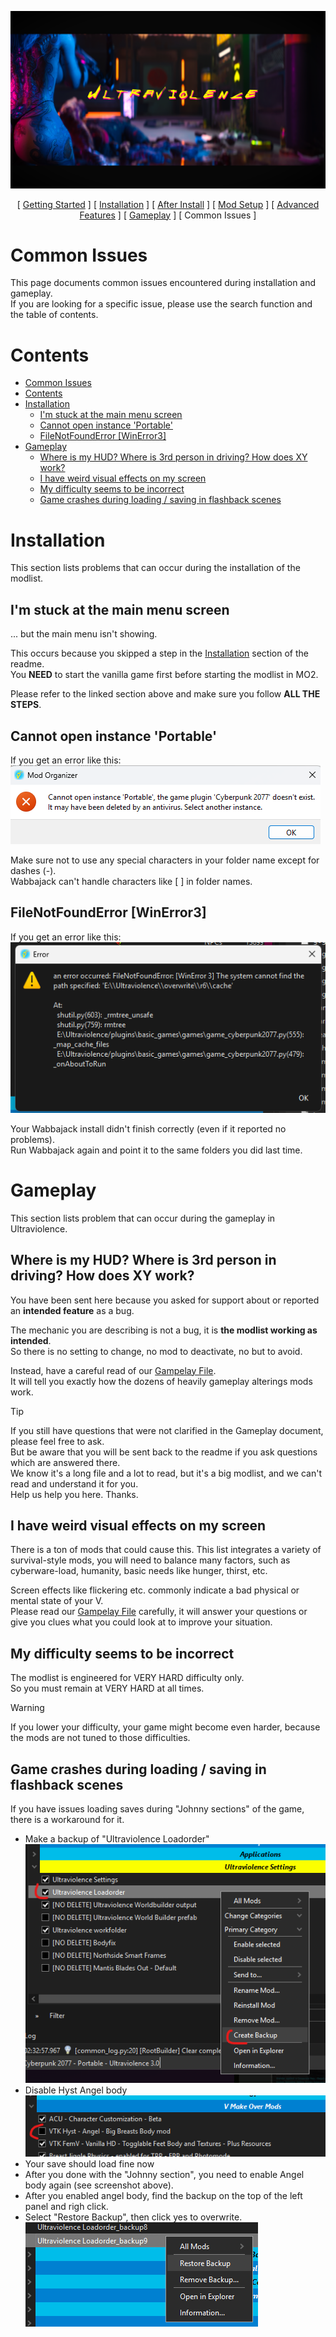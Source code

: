 ![image](/img/UV_title.png)


<p align="center">
[ <a href="https://github.com/Gallahorn/Ultraviolence/blob/main/README.md">Getting Started</a> ]
[ <a href="https://github.com/Gallahorn/Ultraviolence/blob/main/Installation.md">Installation</a> ]
[ <a href="https://github.com/Gallahorn/Ultraviolence/blob/main/PostInstall.md">After Install</a> ]
[ <a href="https://github.com/Gallahorn/Ultraviolence/blob/main/ModSetup.md">Mod Setup</a> ]
[ <a href="https://github.com/Gallahorn/Ultraviolence/blob/main/AdvancedFeatures.md">Advanced Features</a> ]
[ <a href="https://github.com/Gallahorn/Ultraviolence/blob/main/Gameplay.md">Gameplay</a> ]
[ Common Issues ]
</p>

# Common Issues
This page documents common issues encountered during installation and gameplay.  
If you are looking for a specific issue, please use the search function and the table of contents.


# Contents
- [Common Issues](#common-issues)
- [Contents](#contents)
- [Installation](#installation)
  - [I'm stuck at the main menu screen](#im-stuck-at-the-main-menu-screen)
  - [Cannot open instance 'Portable'](#cannot-open-instance-portable)
  - [FileNotFoundError \[WinError3\]](#filenotfounderror-winerror3)
- [Gameplay](#gameplay)
  - [Where is my HUD? Where is 3rd person in driving? How does XY work?](#where-is-my-hud-where-is-3rd-person-in-driving-how-does-xy-work)
  - [I have weird visual effects on my screen](#i-have-weird-visual-effects-on-my-screen)
  - [My difficulty seems to be incorrect](#my-difficulty-seems-to-be-incorrect)
  - [Game crashes during loading / saving in flashback scenes](#game-crashes-during-loading--saving-in-flashback-scenes)


# Installation
This section lists problems that can occur during the installation of the modlist.


## I'm stuck at the main menu screen
... but the main menu isn't showing.

This occurs because you skipped a step in the [Installation](Installation.md) section of the readme.  
You **__NEED__** to start the vanilla game first before starting the modlist in MO2.  

Please refer to the linked section above and make sure you follow **__ALL THE STEPS__**.


## Cannot open instance 'Portable'
If you get an error like this:  
![Image](/img/commonissues/commonissues_specialcharacters.png)

Make sure not to use any special characters in your folder name except for dashes (-).  
Wabbajack can't handle characters like [ ] in folder names.


## FileNotFoundError [WinError3] 
If you get an error like this:  
![Image](img/commonissues/commonissues_winerror3.png)

Your Wabbajack install didn't finish correctly (even if it reported no problems).  
Run Wabbajack again and point it to the same folders you did last time.


# Gameplay
This section lists problem that can occur during the gameplay in Ultraviolence.


## Where is my HUD? Where is 3rd person in driving? How does XY work?
You have been sent here because you asked for support about or reported an **__intended feature__** as a bug.

The mechanic you are describing is not a bug, it is **__the modlist working as intended__**.  
So there is no setting to change, no mod to deactivate, no but to avoid.

Instead, have a careful read of our [Gampelay File](Gameplay.md).  
It will tell you exactly how the dozens of heavily gameplay alterings mods work.

> [!TIP]
> If you still have questions that were not clarified in the Gameplay document, please feel free to ask.  
> But be aware that you will be sent back to the readme if you ask questions which are answered there.  
> We know it's a long file and a lot to read, but it's a big modlist, and we can't read and understand it for you.  
> Help us help you here. Thanks.


## I have weird visual effects on my screen
There is a ton of mods that could cause this. This list integrates a variety of survival-style mods, you will need to balance many factors, such as cyberware-load, humanity, basic needs like hunger, thirst, etc.

Screen effects like flickering etc. commonly indicate a bad physical or mental state of your V.  
Please read our [Gampelay File](Gameplay.md) carefully, it will answer your questions or give you clues what you could look at to improve your situation.


## My difficulty seems to be incorrect
The modlist is engineered for VERY HARD difficulty only.  
So you must remain at VERY HARD at all times.

> [!WARNING]
> If you lower your difficulty, your game might become even harder, because the mods are not tuned to those difficulties.


## Game crashes during loading / saving in flashback scenes
If you have issues loading saves during "Johnny sections" of the game, there is a workaround for it.

- Make a backup of "Ultraviolence Loadorder"  
![Image](/img/commonissues/commonissues_backup_loadorder.png)
- Disable Hyst Angel body  
![Image](/img/commonissues/commonissues_disable_angelbody.png)
- Your save should load fine now
- After you done with the "Johnny section", you need to enable Angel body again (see screenshot above).
- After you enabled angel body, find the backup on the top of the left panel and righ click. 
- Select "Restore Backup", then click yes to overwrite.  
![Image](/img/commonissues/commonissues_restore_loadorder.png)